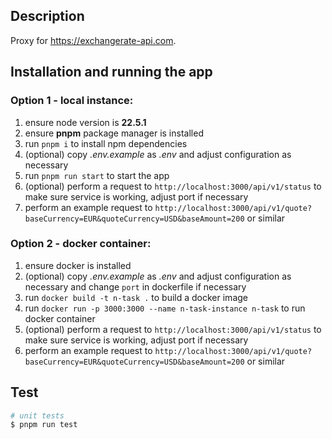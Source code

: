 ## Description

Proxy for https://exchangerate-api.com.

## Installation and running the app

### Option 1 - local instance:

1. ensure node version is **22.5.1**
2. ensure **pnpm** package manager is installed
3. run ```pnpm i``` to install npm dependencies
4. (optional) copy _.env.example_ as _.env_ and adjust configuration as necessary
5. run ```pnpm run start``` to start the app
6. (optional) perform a request to ```http://localhost:3000/api/v1/status``` to make sure service is working, adjust port if necessary
7. perform an example request to ```http://localhost:3000/api/v1/quote?baseCurrency=EUR&quoteCurrency=USD&baseAmount=200``` or similar


### Option 2 - docker container:

1. ensure docker is installed
2. (optional) copy _.env.example_ as _.env_ and adjust configuration as necessary and change ```port``` in dockerfile if necessary
3. run ```docker build -t n-task .``` to build a docker image
4. run ```docker run -p 3000:3000 --name n-task-instance n-task``` to run docker container
5. (optional) perform a request to ```http://localhost:3000/api/v1/status``` to make sure service is working, adjust port if necessary
6. perform an example request to ```http://localhost:3000/api/v1/quote?baseCurrency=EUR&quoteCurrency=USD&baseAmount=200``` or similar

## Test

```bash
# unit tests
$ pnpm run test
```
